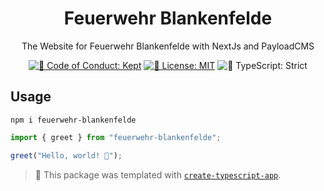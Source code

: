 <h1 align="center">Feuerwehr Blankenfelde</h1>

<p align="center">The Website for Feuerwehr Blankenfelde with NextJs and PayloadCMS</p>

<p align="center">
	<a href="https://github.com/TryBlock/feuerwehr-blankenfelde/blob/main/.github/CODE_OF_CONDUCT.md" target="_blank"><img alt="🤝 Code of Conduct: Kept" src="https://img.shields.io/badge/%F0%9F%A4%9D_code_of_conduct-kept-21bb42" /></a>
	<a href="https://github.com/TryBlock/feuerwehr-blankenfelde/blob/main/LICENSE.md" target="_blank"><img alt="📝 License: MIT" src="https://img.shields.io/badge/%F0%9F%93%9D_license-MIT-21bb42.svg"></a>
	<img alt="💪 TypeScript: Strict" src="https://img.shields.io/badge/%F0%9F%92%AA_typescript-strict-21bb42.svg" />
</p>

## Usage

```shell
npm i feuerwehr-blankenfelde
```

```ts
import { greet } from "feuerwehr-blankenfelde";

greet("Hello, world! 💖");
```

<!-- You can remove this notice if you don't want it 🙂 no worries! -->

> 💙 This package was templated with [`create-typescript-app`](https://github.com/JoshuaKGoldberg/create-typescript-app).
